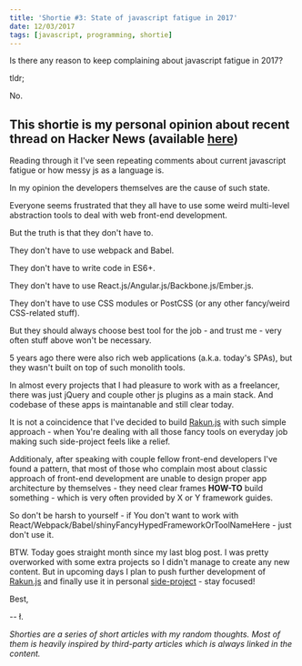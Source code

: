 ```yaml
---
title: 'Shortie #3: State of javascript fatigue in 2017'
date: 12/03/2017
tags: [javascript, programming, shortie]
---
```


Is there any reason to keep complaining about javascript fatigue in 2017?

tldr;

No.

## This shortie is my personal opinion about recent thread on Hacker News (available [here](https://news.ycombinator.com/item?id=13849051))

Reading through it I've seen repeating comments about current javascript fatigue or how messy js as a language is.

In my opinion the developers themselves are the cause of such state.

Everyone seems frustrated that they all have to use some weird multi-level abstraction tools to deal with web front-end development.

But the truth is that they don't have to.

They don't have to use webpack and Babel.

They don't have to write code in ES6+.

They don't have to use React.js/Angular.js/Backbone.js/Ember.js.

They don't have to use CSS modules or PostCSS (or any other fancy/weird CSS-related stuff).

But they should always choose best tool for the job - and trust me - very often stuff above won't be necessary. 

5 years ago there were also rich web applications (a.k.a. today's SPAs), but they wasn't built on top of such monolith tools.

In almost every projects that I had pleasure to work with as a freelancer, there was just jQuery and couple other js plugins as a main stack. And codebase of these apps is maintanable and still clear today.

It is not a coincidence that I've decided to build [Rakun.js](http://lukaszkups.net/tags/rakunjs/) with such simple approach - when You're dealing with all those fancy tools on everyday job making such side-project feels like a relief.

Additionaly, after speaking with couple fellow front-end developers I've found a pattern, that most of those who complain most about classic approach of front-end development are unable to design proper app architecture by themselves - they need clear frames **HOW-TO** build something - which is very often provided by X or Y framework guides.

So don't be harsh to yourself - if You don't want to work with React/Webpack/Babel/shinyFancyHypedFrameworkOrToolNameHere - just don't use it.

BTW. Today goes straight month since my last blog post. I was pretty overworked with some extra projects so I didn't manage to create any new content. But in upcoming days I plan to push further development of [Rakun.js](http://lukaszkups.net/tags/rakunjs/) and finally use it in personal [side-project](http://lukaszkups.net/projects/) - stay focused!

Best,

-- ł.

*Shorties are a series of short articles with my random thoughts. Most of them is heavily inspired by third-party articles which is always linked in the content.*
